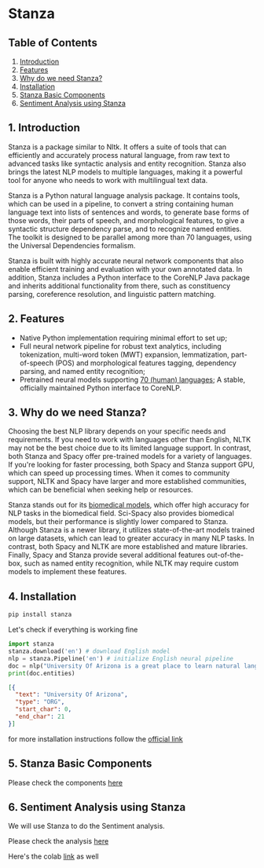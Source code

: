 # Stanza

## Table of Contents

1. [Introduction](#Introduction)
2. [Features](#Features)
3. [Why do we need Stanza?](#WhyStanza) 
4. [Installation](#Installation)
5. [Stanza Basic Components](#Stanza_Basic_Components)
6. [Sentiment Analysis using Stanza](#SentimentAnalysis)

<a name="Introduction"></a>
## 1. Introduction

Stanza is a package similar to Nltk. It offers a suite of tools that can efficiently and accurately process natural language, from raw text to advanced tasks like syntactic analysis and entity recognition. Stanza also brings the latest NLP models to multiple languages, making it a powerful tool for anyone who needs to work with multilingual text data.

Stanza is a Python natural language analysis package. It contains tools, which can be used in a pipeline, to convert a string containing human language text into lists of sentences and words, to generate base forms of those words, their parts of speech, and morphological features, to give a syntactic structure dependency parse, and to recognize named entities. The toolkit is designed to be parallel among more than 70 languages, using the Universal Dependencies formalism.

Stanza is built with highly accurate neural network components that also enable efficient training and evaluation with your own annotated data. 
In addition, Stanza includes a Python interface to the CoreNLP Java package and inherits additional functionality from there, such as constituency parsing, coreference resolution, and linguistic pattern matching.

<a name="Features"></a>
## 2. Features

- Native Python implementation requiring minimal effort to set up;
- Full neural network pipeline for robust text analytics, including tokenization, multi-word token (MWT) expansion, lemmatization, part-of-speech (POS) and morphological features tagging, dependency parsing, and named entity recognition;
- Pretrained neural models supporting [70 (human) languages](https://stanfordnlp.github.io/stanza/models.html#human-languages-supported-by-stanza);
A stable, officially maintained Python interface to CoreNLP.


<a name="WhyStanza"></a>
## 3. Why do we need Stanza?

Choosing the best NLP library depends on your specific needs and requirements. If you need to work with languages other than English, NLTK may not be the best choice due to its limited language support. In contrast, both Stanza and Spacy offer pre-trained models for a variety of languages. If you're looking for faster processing, both Spacy and Stanza support GPU, which can speed up processing times. When it comes to community support, NLTK and Spacy have larger and more established communities, which can be beneficial when seeking help or resources.

Stanza stands out for its [biomedical models](https://stanfordnlp.github.io/stanza/biomed_model_performance.html), which offer high accuracy for NLP tasks in the biomedical field. Sci-Spacy also provides biomedical models, but their performance is slightly lower compared to Stanza. Although Stanza is a newer library, it utilizes state-of-the-art models trained on large datasets, which can lead to greater accuracy in many NLP tasks. In contrast, both Spacy and NLTK are more established and mature libraries. Finally, Spacy and Stanza provide several additional features out-of-the-box, such as named entity recognition, while NLTK may require custom models to implement these features.

<a name="Installation"></a>
## 4. Installation

``` bash
pip install stanza
```

Let's check if everything is working fine

```python
import stanza
stanza.download('en') # download English model
nlp = stanza.Pipeline('en') # initialize English neural pipeline
doc = nlp("University Of Arizona is a great place to learn natural language processing") # run annotation over a sentence
print(doc.entities)
```
```json
[{
  "text": "University Of Arizona",
  "type": "ORG",
  "start_char": 0,
  "end_char": 21
}]
```
for more installation instructions follow the [official link](https://stanfordnlp.github.io/stanza/installation_usage.html)


<a name="Stanza_Basic_Components"></a>

## 5. Stanza Basic Components

Please check the components [here](BasicComponents.md)

<a name="SentimentAnalysis"></a>

## 6. Sentiment Analysis using Stanza

We will use Stanza to do the Sentiment analysis. 

Please check the analysis [here](Stanza.md)

Here's the colab [link](https://colab.research.google.com/drive/1SVBPyfczj_KtpsbAJmHcJX4ulcMrk4O3?usp=sharing) as well
